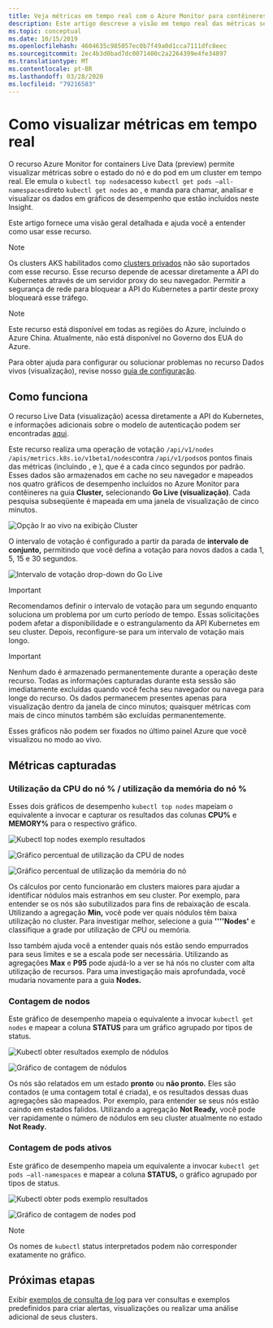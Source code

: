 ```yaml
---
title: Veja métricas em tempo real com o Azure Monitor para contêineres | Microsoft Docs
description: Este artigo descreve a visão em tempo real das métricas sem usar kubectl com o Monitor Azure para contêineres.
ms.topic: conceptual
ms.date: 10/15/2019
ms.openlocfilehash: 4604635c985057ec0b7f49a0d1cca7111dfc8eec
ms.sourcegitcommit: 2ec4b3d0bad7dc0071400c2a2264399e4fe34897
ms.translationtype: MT
ms.contentlocale: pt-BR
ms.lasthandoff: 03/28/2020
ms.locfileid: "79216583"
---
```

# <a name="how-to-view-metrics-in-real-time"></a>Como visualizar métricas em tempo real

O recurso Azure Monitor for containers Live Data (preview) permite visualizar métricas sobre o estado do nó e do pod em um cluster em tempo real. Ele emula o `kubectl top nodes`acesso `kubectl get pods –all-namespaces`direto `kubectl get nodes` ao , e manda para chamar, analisar e visualizar os dados em gráficos de desempenho que estão incluídos neste Insight. 

Este artigo fornece uma visão geral detalhada e ajuda você a entender como usar esse recurso.  

>[!NOTE]
>Os clusters AKS habilitados como [clusters privados](https://azure.microsoft.com/updates/aks-private-cluster/) não são suportados com esse recurso. Esse recurso depende de acessar diretamente a API do Kubernetes através de um servidor proxy do seu navegador. Permitir a segurança de rede para bloquear a API do Kubernetes a partir deste proxy bloqueará esse tráfego. 

>[!NOTE]
>Este recurso está disponível em todas as regiões do Azure, incluindo o Azure China. Atualmente, não está disponível no Governo dos EUA do Azure.

Para obter ajuda para configurar ou solucionar problemas no recurso Dados vivos (visualização), revise nosso [guia de configuração](container-insights-livedata-setup.md).

## <a name="how-it-works"></a>Como funciona 

O recurso Live Data (visualização) acessa diretamente a API do Kubernetes, e informações adicionais sobre o modelo de autenticação podem ser encontradas [aqui](https://kubernetes.io/docs/concepts/overview/kubernetes-api/). 

Este recurso realiza uma operação de votação `/api/v1/nodes` `/apis/metrics.k8s.io/v1beta1/nodes`contra `/api/v1/pods`os pontos finais das métricas (incluindo , e ), que é a cada cinco segundos por padrão. Esses dados são armazenados em cache no seu navegador e mapeados nos quatro gráficos de desempenho incluídos no Azure Monitor para contêineres na guia **Cluster,** selecionando **Go Live (visualização)**. Cada pesquisa subseqüente é mapeada em uma janela de visualização de cinco minutos. 

![Opção Ir ao vivo na exibição Cluster](./media/container-insights-livedata-metrics/cluster-view-go-live-example-01.png)

O intervalo de votação é configurado a partir da parada de **intervalo de conjunto,** permitindo que você defina a votação para novos dados a cada 1, 5, 15 e 30 segundos. 

![Intervalo de votação drop-down do Go Live](./media/container-insights-livedata-metrics/cluster-view-polling-interval-dropdown.png)

>[!IMPORTANT]
>Recomendamos definir o intervalo de votação para um segundo enquanto soluciona um problema por um curto período de tempo. Essas solicitações podem afetar a disponibilidade e o estrangulamento da API Kubernetes em seu cluster. Depois, reconfigure-se para um intervalo de votação mais longo. 

>[!IMPORTANT]
>Nenhum dado é armazenado permanentemente durante a operação deste recurso. Todas as informações capturadas durante esta sessão são imediatamente excluídas quando você fecha seu navegador ou navega para longe do recurso. Os dados permanecem presentes apenas para visualização dentro da janela de cinco minutos; quaisquer métricas com mais de cinco minutos também são excluídas permanentemente.

Esses gráficos não podem ser fixados no último painel Azure que você visualizou no modo ao vivo.

## <a name="metrics-captured"></a>Métricas capturadas

### <a name="node-cpu-utilization---node-memory-utilization-"></a>Utilização da CPU do nó % / utilização da memória do nó % 

Esses dois gráficos de desempenho `kubectl top nodes` mapeiam o equivalente a invocar e capturar os resultados das colunas **CPU%** e **MEMORY%** para o respectivo gráfico. 

![Kubectl top nodes exemplo resultados](./media/container-insights-livedata-metrics/kubectl-top-nodes-example.png)

![Gráfico percentual de utilização da CPU de nodes](./media/container-insights-livedata-metrics/cluster-view-node-cpu-util.png)

![Gráfico percentual de utilização da memória do nó](./media/container-insights-livedata-metrics/cluster-view-node-memory-util.png)

Os cálculos por cento funcionarão em clusters maiores para ajudar a identificar nódulos mais estranhos em seu cluster. Por exemplo, para entender se os nós são subutilizados para fins de rebaixação de escala. Utilizando a agregação **Min,** você pode ver quais nódulos têm baixa utilização no cluster. Para investigar melhor, selecione a guia **''''Nodes'** e classifique a grade por utilização de CPU ou memória.

Isso também ajuda você a entender quais nós estão sendo empurrados para seus limites e se a escala pode ser necessária. Utilizando as agregações **Max** e **P95** pode ajudá-lo a ver se há nós no cluster com alta utilização de recursos. Para uma investigação mais aprofundada, você mudaria novamente para a guia **Nodes.**

### <a name="node-count"></a>Contagem de nodos

Este gráfico de desempenho mapeia o equivalente a invocar `kubectl get nodes` e mapear a coluna **STATUS** para um gráfico agrupado por tipos de status.

![Kubectl obter resultados exemplo de nódulos](./media/container-insights-livedata-metrics/kubectl-get-nodes-example.png)

![Gráfico de contagem de nódulos](./media/container-insights-livedata-metrics/cluster-view-node-count-01.png)

Os nós são relatados em um estado **pronto** ou **não pronto.** Eles são contados (e uma contagem total é criada), e os resultados dessas duas agregações são mapeados.
Por exemplo, para entender se seus nós estão caindo em estados falidos. Utilizando a agregação **Not Ready,** você pode ver rapidamente o número de nódulos em seu cluster atualmente no estado **Not Ready.**

### <a name="active-pod-count"></a>Contagem de pods ativos

Este gráfico de desempenho mapeia um equivalente a invocar `kubectl get pods –all-namespaces` e mapear a coluna **STATUS,** o gráfico agrupado por tipos de status.

![Kubectl obter pods exemplo resultados](./media/container-insights-livedata-metrics/kubectl-get-pods-example.png)

![Gráfico de contagem de nodes pod](./media/container-insights-livedata-metrics/cluster-view-node-pod-count.png)

>[!NOTE]
>Os nomes de `kubectl` status interpretados podem não corresponder exatamente no gráfico. 

## <a name="next-steps"></a>Próximas etapas

Exibir [exemplos de consulta de log](container-insights-log-search.md#search-logs-to-analyze-data) para ver consultas e exemplos predefinidos para criar alertas, visualizações ou realizar uma análise adicional de seus clusters.
